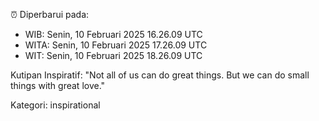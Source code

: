 ⏰ Diperbarui pada:
- WIB: Senin, 10 Februari 2025 16.26.09 UTC
- WITA: Senin, 10 Februari 2025 17.26.09 UTC
- WIT: Senin, 10 Februari 2025 18.26.09 UTC

Kutipan Inspiratif:
"Not all of us can do great things. But we can do small things with great love."


Kategori: inspirational

